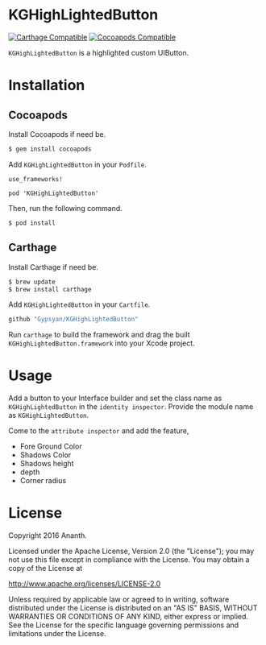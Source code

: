# KGHighLightedButton

[![Carthage Compatible](https://img.shields.io/badge/Carthage-compatible-4BC51D.svg?style=flat)](https://github.com/Carthage/Carthage)
[![Cocoapods Compatible](https://img.shields.io/badge/KGHighLightedButton-Swift3-brightgreen.svg)](https://img.shields.io/badge/KGHighLightedButton-Swift3-brightgreen.svg)

`KGHighLightedButton` is a highlighted custom UIButton.

# Installation

## Cocoapods

Install Cocoapods if need be.

```bash
$ gem install cocoapods
```

Add `KGHighLightedButton` in your `Podfile`.

```
use_frameworks!

pod 'KGHighLightedButton'
```

Then, run the following command.

```
$ pod install
```
## Carthage

Install Carthage if need be.

```bash
$ brew update
$ brew install carthage
```

Add `KGHighLightedButton` in your `Cartfile`.

```ruby
github "Gypsyan/KGHighLightedButton"
```

Run `carthage` to build the framework and drag the built `KGHighLightedButton.framework` into your Xcode project.

# Usage

Add a button to your Interface builder and set the class name as `KGHighLightedButton` in the `identity inspector`. Provide the module name as `KGHighLightedButton`.

Come to the `attribute inspector` and add the feature,

  * Fore Ground Color
  * Shadows Color
  * Shadows height
  * depth
  * Corner radius

# License

Copyright 2016 Ananth.

Licensed under the Apache License, Version 2.0 (the "License"); you may not use this file except in compliance with the License. You may obtain a copy of the License at

http://www.apache.org/licenses/LICENSE-2.0

Unless required by applicable law or agreed to in writing, software distributed under the License is distributed on an "AS IS" BASIS, WITHOUT WARRANTIES OR CONDITIONS OF ANY KIND, either express or implied. See the License for the specific language governing permissions and limitations under the License.
